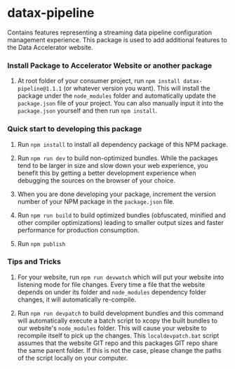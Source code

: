 # datax-pipeline
Contains features representing a streaming data pipeline configuration management experience. 
This package is used to add additional features to the Data Accelerator website.

### Install Package to Accelerator Website or another package
1. At root folder of your consumer project, run ```npm install datax-pipeline@1.1.1``` (or whatever version you want). 
This will install the package under the ```node_modules``` folder and automatically update the ```package.json``` file of your project. 
You can also manually input it into the ```package.json``` yourself and then run ```npm install```.

### Quick start to developing this package
1. Run ```npm install``` to install all dependency package of this NPM package.

2. Run ```npm run dev``` to build non-optimized bundles. While the packages tend to be larger in size and slow down your web experience, you benefit
this by getting a better development experience when debugging the sources on the browser of your choice.

3. When you are done developing your package, increment the version number of your NPM package in the ```package.json``` file.

4. Run ```npm run build``` to build optimized bundles (obfuscated, minified and other compiler optimizations) leading to smaller output sizes and 
faster performance for production consumption.

5. Run ```npm publish```

### Tips and Tricks
1. For your website, run ```npm run devwatch``` which will put your website into listening mode for file changes. Every time a file that the website
depends on under its folder and ```node_modules``` dependency folder changes, it will automatically re-compile.

2. Run ```npm run devpatch``` to build development bundles and this command will automatically execute a batch script to xcopy the built bundles
to our website's ```node_modules``` folder. This will cause your website to recompile itself to pick up the changes. 
This ```localdevpatch.bat``` script assumes that the website GIT repo and this packages GIT repo share the same parent folder.
If this is not the case, please change the paths of the script locally on your computer.
